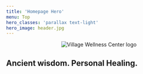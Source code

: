 ```yaml
---
title: 'Homepage Hero'
menu: Top
hero_classes: 'parallax text-light'
hero_image: header.jpg
---
```


<div class="hero-overlay-box">
  <p style="text-align:center; margin-bottom: 0;">
    <img src="/user/themes/quark/images/logo_full.png" alt="Village Wellness Center logo" />
  </p>
  <h2>Ancient wisdom. Personal Healing.</h2>
</div>



